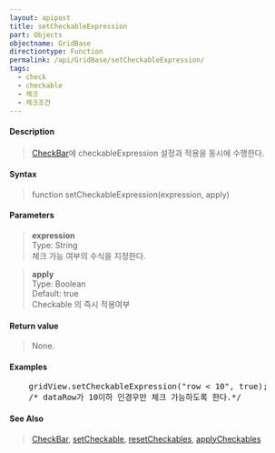 ```yaml
---
layout: apipost
title: setCheckableExpression
part: Objects
objectname: GridBase
directiontype: Function
permalink: /api/GridBase/setCheckableExpression/
tags:
  - check
  - checkable
  - 체크
  - 체크조건
---
```



#### Description

> [CheckBar](/api/types/CheckBar/)에 checkableExpression 설정과 적용을 동시에 수행한다.

#### Syntax

> function setCheckableExpression(expression, apply)

#### Parameters

> **expression**  
> Type: String  
> 체크 가능 여부의 수식을 지정한다.  

> **apply**  
> Type: Boolean  
> Default: true  
> Checkable 의 즉시 적용여부  

#### Return value

> None.

#### Examples 

<pre class="prettyprint">
    gridView.setCheckableExpression("row < 10", true);
    /* dataRow가 10이하 인경우만 체크 가능하도록 한다.*/
</pre>

#### See Also
> [CheckBar](/api/types/CheckBar), [setCheckable](/api/GridBase/setCheckable), [resetCheckables](/api/GridBase/resetCheckables), [applyCheckables](/api/GridBase/applyCheckables)